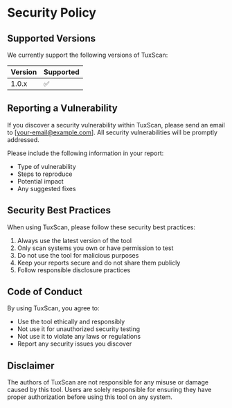 # Security Policy

## Supported Versions

We currently support the following versions of TuxScan:

| Version | Supported          |
| ------- | ------------------ |
| 1.0.x   | :white_check_mark: |

## Reporting a Vulnerability

If you discover a security vulnerability within TuxScan, please send an email to [your-email@example.com]. All security vulnerabilities will be promptly addressed.

Please include the following information in your report:
- Type of vulnerability
- Steps to reproduce
- Potential impact
- Any suggested fixes

## Security Best Practices

When using TuxScan, please follow these security best practices:

1. Always use the latest version of the tool
2. Only scan systems you own or have permission to test
3. Do not use the tool for malicious purposes
4. Keep your reports secure and do not share them publicly
5. Follow responsible disclosure practices

## Code of Conduct

By using TuxScan, you agree to:
- Use the tool ethically and responsibly
- Not use it for unauthorized security testing
- Not use it to violate any laws or regulations
- Report any security issues you discover

## Disclaimer

The authors of TuxScan are not responsible for any misuse or damage caused by this tool. Users are solely responsible for ensuring they have proper authorization before using this tool on any system. 